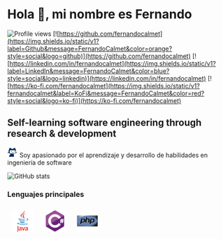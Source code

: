 # Hola 👋, mi nombre es Fernando

![Profile views](https://gpvc.arturio.dev/fernandocalmet)
[![https://github.com/fernandocalmet](https://img.shields.io/static/v1?label=Github&message=FernandoCalmet&color=orange?style=social&logo=github)](https://github.com/fernandocalmet)
[![https://linkedin.com/in/fernandocalmet](https://img.shields.io/static/v1?label=LinkedIn&message=FernandoCalmet&color=blue?style=social&logo=linkedin)](https://linkedin.com/in/fernandocalmet)
[![https://ko-fi.com/fernandocalmet](https://img.shields.io/static/v1?fernandocalmet&label=KoFi&message=FernandoCalmet&color=red?style=social&logo=ko-fi)](https://ko-fi.com/fernandocalmet)

## Self-learning software engineering through research & development

<img src="https://raw.githubusercontent.com/FernandoCalmet/fernandocalmet/master/img/pixel-mona-heart.gif" width="24" height="24" href="https://github.com/fernandocalmet"> Soy apasionado por el aprendizaje y desarrollo de habilidades en ingeniería de software

![GitHub stats](https://github-readme-stats.vercel.app/api?username=fernandocalmet&show_icons=true&hide=prs,issues&theme=tokyonight)

### Lenguajes principales

<div align="left">
  <img style="margin: 10px" src="https://raw.githubusercontent.com/FernandoCalmet/fernandocalmet/master/svg/java-original-wordmark.svg" alt="Java" height="50" />
  <img style="margin: 10px" src="https://raw.githubusercontent.com/FernandoCalmet/fernandocalmet/master/svg/csharp-original.svg" alt="CSharp" height="50" />
  <img style="margin: 10px" src="https://raw.githubusercontent.com/FernandoCalmet/fernandocalmet/master/svg/php-original.svg" alt="PHP" height="50" />
</div>

